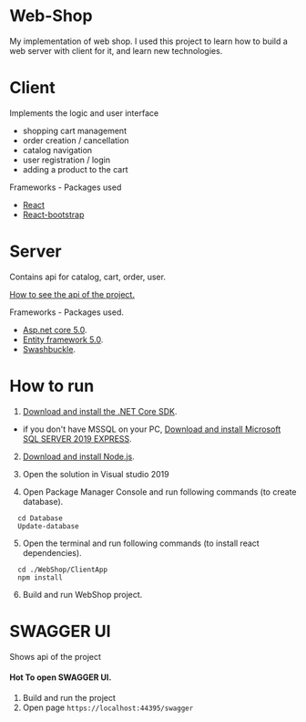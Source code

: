 # Web-Shop

My implementation of web shop. 
I used this project to learn how to build a web server with client for it, and learn new technologies.

# Client

Implements the logic and user interface 
* shopping cart management
* order creation / cancellation
* catalog navigation
* user registration / login
* adding a product to the cart

Frameworks - Packages used

* [React](https://ru.reactjs.org/)
* [React-bootstrap](https://react-bootstrap.github.io/)

# Server

Contains api for catalog, cart, order, user.

[How to see the api of the project.](#SWAGGER-UI)

Frameworks - Packages used.

* [Asp.net core 5.0](https://dotnet.microsoft.com/learn/dotnet/hello-world-tutorial/intro).
* [Entity framework 5.0](https://docs.microsoft.com/ru-ru/ef/).
* [Swashbuckle](https://github.com/domaindrivendev/Swashbuckle.AspNetCore).

# How to run

1. [Download and install the .NET Core SDK](https://dotnet.microsoft.com/download).

  * if you don't have MSSQL on your PC, [Download and install Microsoft SQL SERVER 2019 EXPRESS](https://www.microsoft.com/ru-RU/download/details.aspx?id=101064).
  
2. [Download and install Node.js](https://nodejs.org/en/).
  
3. Open the solution in Visual studio 2019 
4. Open Package Manager Console and run following commands (to create database).

```
  cd Database
  Update-database
```
5. Open the terminal and run following commands (to install react dependencies).

```
  cd ./WebShop/ClientApp
  npm install
```
6. Build and run WebShop project.

# SWAGGER UI

Shows api of the project

#### Hot To open SWAGGER UI.

1. Build and run the project 
2. Open page ```https://localhost:44395/swagger ```
